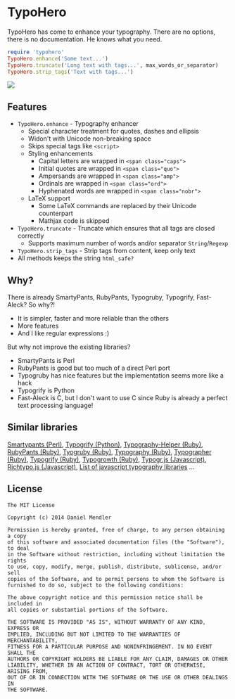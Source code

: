 # TypoHero

TypoHero has come to enhance your typography. There are no options, there is no documentation. He knows what you need.

~~~ ruby
require 'typohero'
TypoHero.enhance('Some text...')
TypoHero.truncate('Long text with tags...', max_words_or_separator)
TypoHero.strip_tags('Text with tags...')
~~~

![](https://raw.github.com/minad/typohero/master/hero.jpg)

## Features

* `TypoHero.enhance` -  Typography enhancer
  * Special character treatment for quotes, dashes and ellipsis
  * Widon't with Unicode non-breaking space
  * Skips special tags like `<script>`
  * Styling enhancements
    * Capital letters are wrapped in `<span class="caps">`
    * Initial quotes are wrapped in `<span class="quo">`
    * Ampersands are wrapped in `<span class="amp">`
    * Ordinals are wrapped in `<span class="ord">`
    * Hyphenated words are wrapped in `<span class="nobr">`
  * LaTeX support
    * Some LaTeX commands are replaced by their Unicode counterpart
    * Mathjax code is skipped
* `TypoHero.truncate` - Truncate which ensures that all tags are closed correctly
  * Supports maximum number of words and/or separator `String`/`Regexp`
* `TypoHero.strip_tags` - Strip tags from content, keep only text
* All methods keeps the string `html_safe?`

## Why?

There is already SmartyPants, RubyPants, Typogruby, Typogrify, Fast-Aleck? So why?!

* It is simpler, faster and more reliable than the others
* More features
* And I like regular expressions :)

But why not improve the existing libraries?

* SmartyPants is Perl
* RubyPants is good but too much of a direct Perl port
* Typogruby has nice features but the implementation seems more like a hack
* Typogrify is Python
* Fast-Aleck is C, but I don't want to use C since Ruby is already a perfect text processing language!

## Similar libraries

[Smartypants (Perl)](http://daringfireball.net/projects/smartypants/),
[Typogrify (Python)](https://github.com/mintchaos/typogrify),
[Typography-Helper (Ruby)](https://code.google.com/p/typography-helper/),
[RubyPants (Ruby)](http://chneukirchen.org/repos/rubypants/),
[Tyogruby (Ruby)](http://avdgaag.github.io/typogruby/),
[Typography (Ruby)](https://github.com/fxposter/typography),
[Typographer (Ruby)](https://github.com/Slotos/typographer),
[Typogrify (Ruby)](http://rubygems.org/gems/typogrify),
[Typogrowth (Ruby)](https://github.com/mudasobwa/typogrowth),
[Typogr.js (Javascript)](https://github.com/ekalinin/typogr.js/blob/master/typogr.js),
[Richtypo.js (Javascript)](https://github.com/sapegin/richtypo.js),
[List of javascript typography libraries](https://github.com/yumyo/js-type-master)
...

## License

~~~
The MIT License

Copyright (c) 2014 Daniel Mendler

Permission is hereby granted, free of charge, to any person obtaining a copy
of this software and associated documentation files (the "Software"), to deal
in the Software without restriction, including without limitation the rights
to use, copy, modify, merge, publish, distribute, sublicense, and/or sell
copies of the Software, and to permit persons to whom the Software is
furnished to do so, subject to the following conditions:

The above copyright notice and this permission notice shall be included in
all copies or substantial portions of the Software.

THE SOFTWARE IS PROVIDED "AS IS", WITHOUT WARRANTY OF ANY KIND, EXPRESS OR
IMPLIED, INCLUDING BUT NOT LIMITED TO THE WARRANTIES OF MERCHANTABILITY,
FITNESS FOR A PARTICULAR PURPOSE AND NONINFRINGEMENT. IN NO EVENT SHALL THE
AUTHORS OR COPYRIGHT HOLDERS BE LIABLE FOR ANY CLAIM, DAMAGES OR OTHER
LIABILITY, WHETHER IN AN ACTION OF CONTRACT, TORT OR OTHERWISE, ARISING FROM,
OUT OF OR IN CONNECTION WITH THE SOFTWARE OR THE USE OR OTHER DEALINGS IN
THE SOFTWARE.
~~~

